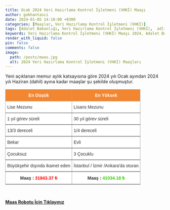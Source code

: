 ```yaml
---
title: Ocak 2024 Veri Hazırlama Kontrol İşletmeni (VHKİ) Maaşı
author: gokhantasci
date: 2024-01-05 14:10:00 +0300
categories: [Maaşlar, Veri Hazırlama Kontrol İşletmeni (VHKİ)]
tags: [Adalet Bakanlığı, Veri Hazırlama Kontrol İşletmeni (VHKİ),  adliyeci]
keywords: Veri Hazırlama Kontrol İşletmeni (VHKİ) Maaşı 2024, Adalet Bakanlığı, Veri Hazırlama Kontrol İşletmeni (VHKİ) Maaşı, en düşük Veri Hazırlama Kontrol İşletmeni (VHKİ) Maaşı, sözleşmeli Veri Hazırlama Kontrol İşletmeni (VHKİ) maaşı, sözleşmeli Veri Hazırlama Kontrol İşletmeni (VHKİ) Maaşı, Yargıtay, Veri Hazırlama Kontrol İşletmeni (VHKİ) Alımı Ne Zaman, Veri Hazırlama Kontrol İşletmeni (VHKİ) nedir?, Veri Hazırlama Kontrol İşletmeni (VHKİ) nasıl olunur, Veri Hazırlama Kontrol İşletmeni (VHKİ)lik şartları, Veri Hazırlama Kontrol İşletmeni (VHKİ) ne iş yapar?
render_with_liquid: false
pin: false
comments: false
image:
  path: /posts/maas.jpg
  alt: 2024 Veri Hazırlama Kontrol İşletmeni (VHKİ) Maaşları
---
```


Yeni açıklanan memur aylık katsayısına göre 2024 yılı Ocak ayından 2024 yılı Haziran (dahil) ayına kadar maaşlar şu şekilde oluşmuştur.

<style type="text/css">
.tg  {border-collapse:collapse;border-color:#aaa;border-spacing:0;}
.tg td{background-color:#fff;border-color:#aaa;border-style:solid;border-width:1px;color:#333;
  font-family:Arial, sans-serif;font-size:14px;overflow:hidden;padding:10px 5px;word-break:normal;}
.tg th{background-color:#f38630;border-color:#aaa;border-style:solid;border-width:1px;color:#fff;
  font-family:Arial, sans-serif;font-size:14px;font-weight:normal;overflow:hidden;padding:10px 5px;word-break:normal;}
.tg .tg-c3ow{border-color:inherit;text-align:center;vertical-align:top}
.tg .tg-0pky{border-color:inherit;text-align:left;vertical-align:top}
.tg .tg-dvpl{border-color:inherit;text-align:right;vertical-align:top}
</style>
<table class="tg">
<thead>
  <tr>
    <th class="tg-c3ow"><span style="font-weight:bold">En Düşük</span></th>
    <th class="tg-c3ow"><span style="font-weight:bold">En Yüksek</span></th>
  </tr>
</thead>
<tbody>
  <tr>
    <td class="tg-0pky">Lise Mezunu</td>
    <td class="tg-0pky">Lisans Mezunu</td>
  </tr>
  <tr>
    <td class="tg-0pky">1 yıl görev süreli</td>
    <td class="tg-0pky">30 yıl görev süreli</td>
  </tr>
  <tr>
    <td class="tg-0pky">13/3 dereceli</td>
    <td class="tg-0pky">1/4 dereceli</td>
  </tr>
  <tr>
    <td class="tg-0pky">Bekar</td>
    <td class="tg-0pky">Evli</td>
  </tr>
  <tr>
    <td class="tg-0pky">Çocuksuz</td>
    <td class="tg-0pky">3 Çocuklu</td>
  </tr>
  <tr>
    <td class="tg-dvpl">Büyükşehir dışında ikamet eden</td>
    <td class="tg-0pky">İstanbul / İzmir /Ankara'da oturan</td>
  </tr>
  <tr>
    <td class="tg-c3ow"><span style="font-weight:bold">Maaş : </span><span style="font-weight:bold;color:#FE0000">31843.37 ₺</span></td>
    <td class="tg-c3ow"><span style="font-weight:bold">Maaş : </span><span style="font-weight:bold;color:#32CB00">41034.18 ₺</span></td>
  </tr>
</tbody>
</table>

<span><br>

[**Maaş Robotu İçin Tıklayınız**](https://adliyeci.com.tr/maasyeni/)
